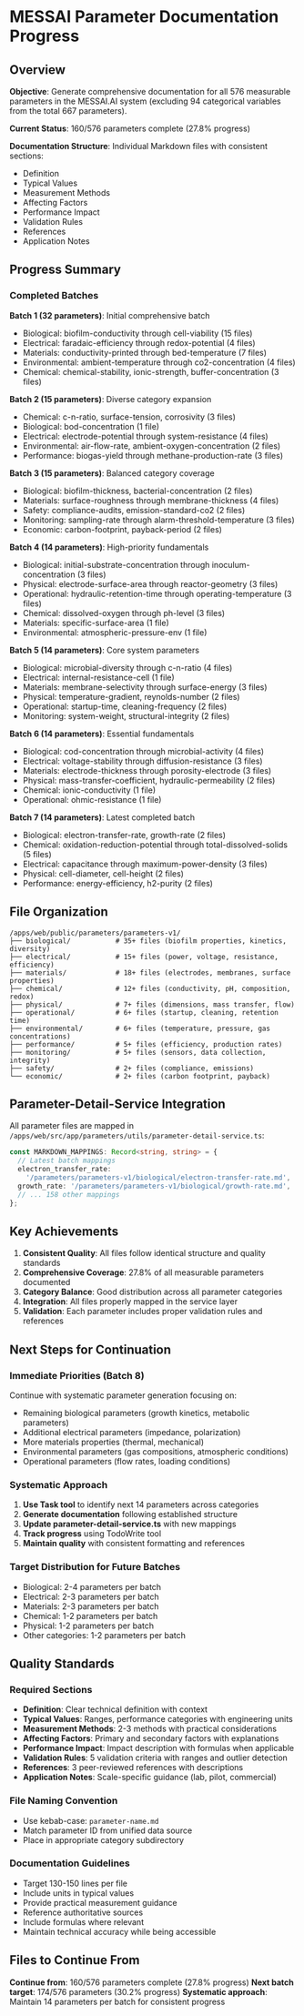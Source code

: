 # MESSAI Parameter Documentation Progress

## Overview

**Objective**: Generate comprehensive documentation for all 576 measurable
parameters in the MESSAI.AI system (excluding 94 categorical variables from the
total 667 parameters).

**Current Status**: 160/576 parameters complete (27.8% progress)

**Documentation Structure**: Individual Markdown files with consistent sections:

- Definition
- Typical Values
- Measurement Methods
- Affecting Factors
- Performance Impact
- Validation Rules
- References
- Application Notes

## Progress Summary

### Completed Batches

**Batch 1 (32 parameters)**: Initial comprehensive batch

- Biological: biofilm-conductivity through cell-viability (15 files)
- Electrical: faradaic-efficiency through redox-potential (4 files)
- Materials: conductivity-printed through bed-temperature (7 files)
- Environmental: ambient-temperature through co2-concentration (4 files)
- Chemical: chemical-stability, ionic-strength, buffer-concentration (3 files)

**Batch 2 (15 parameters)**: Diverse category expansion

- Chemical: c-n-ratio, surface-tension, corrosivity (3 files)
- Biological: bod-concentration (1 file)
- Electrical: electrode-potential through system-resistance (4 files)
- Environmental: air-flow-rate, ambient-oxygen-concentration (2 files)
- Performance: biogas-yield through methane-production-rate (3 files)

**Batch 3 (15 parameters)**: Balanced category coverage

- Biological: biofilm-thickness, bacterial-concentration (2 files)
- Materials: surface-roughness through membrane-thickness (4 files)
- Safety: compliance-audits, emission-standard-co2 (2 files)
- Monitoring: sampling-rate through alarm-threshold-temperature (3 files)
- Economic: carbon-footprint, payback-period (2 files)

**Batch 4 (14 parameters)**: High-priority fundamentals

- Biological: initial-substrate-concentration through inoculum-concentration (3
  files)
- Physical: electrode-surface-area through reactor-geometry (3 files)
- Operational: hydraulic-retention-time through operating-temperature (3 files)
- Chemical: dissolved-oxygen through ph-level (3 files)
- Materials: specific-surface-area (1 file)
- Environmental: atmospheric-pressure-env (1 file)

**Batch 5 (14 parameters)**: Core system parameters

- Biological: microbial-diversity through c-n-ratio (4 files)
- Electrical: internal-resistance-cell (1 file)
- Materials: membrane-selectivity through surface-energy (3 files)
- Physical: temperature-gradient, reynolds-number (2 files)
- Operational: startup-time, cleaning-frequency (2 files)
- Monitoring: system-weight, structural-integrity (2 files)

**Batch 6 (14 parameters)**: Essential fundamentals

- Biological: cod-concentration through microbial-activity (4 files)
- Electrical: voltage-stability through diffusion-resistance (3 files)
- Materials: electrode-thickness through porosity-electrode (3 files)
- Physical: mass-transfer-coefficient, hydraulic-permeability (2 files)
- Chemical: ionic-conductivity (1 file)
- Operational: ohmic-resistance (1 file)

**Batch 7 (14 parameters)**: Latest completed batch

- Biological: electron-transfer-rate, growth-rate (2 files)
- Chemical: oxidation-reduction-potential through total-dissolved-solids (5
  files)
- Electrical: capacitance through maximum-power-density (3 files)
- Physical: cell-diameter, cell-height (2 files)
- Performance: energy-efficiency, h2-purity (2 files)

## File Organization

```
/apps/web/public/parameters/parameters-v1/
├── biological/           # 35+ files (biofilm properties, kinetics, diversity)
├── electrical/           # 15+ files (power, voltage, resistance, efficiency)
├── materials/            # 18+ files (electrodes, membranes, surface properties)
├── chemical/             # 12+ files (conductivity, pH, composition, redox)
├── physical/             # 7+ files (dimensions, mass transfer, flow)
├── operational/          # 6+ files (startup, cleaning, retention time)
├── environmental/        # 6+ files (temperature, pressure, gas concentrations)
├── performance/          # 5+ files (efficiency, production rates)
├── monitoring/           # 5+ files (sensors, data collection, integrity)
├── safety/               # 2+ files (compliance, emissions)
└── economic/             # 2+ files (carbon footprint, payback)
```

## Parameter-Detail-Service Integration

All parameter files are mapped in
`/apps/web/src/app/parameters/utils/parameter-detail-service.ts`:

```typescript
const MARKDOWN_MAPPINGS: Record<string, string> = {
  // Latest batch mappings
  electron_transfer_rate:
    '/parameters/parameters-v1/biological/electron-transfer-rate.md',
  growth_rate: '/parameters/parameters-v1/biological/growth-rate.md',
  // ... 158 other mappings
};
```

## Key Achievements

1. **Consistent Quality**: All files follow identical structure and quality
   standards
2. **Comprehensive Coverage**: 27.8% of all measurable parameters documented
3. **Category Balance**: Good distribution across all parameter categories
4. **Integration**: All files properly mapped in the service layer
5. **Validation**: Each parameter includes proper validation rules and
   references

## Next Steps for Continuation

### Immediate Priorities (Batch 8)

Continue with systematic parameter generation focusing on:

- Remaining biological parameters (growth kinetics, metabolic parameters)
- Additional electrical parameters (impedance, polarization)
- More materials properties (thermal, mechanical)
- Environmental parameters (gas compositions, atmospheric conditions)
- Operational parameters (flow rates, loading conditions)

### Systematic Approach

1. **Use Task tool** to identify next 14 parameters across categories
2. **Generate documentation** following established structure
3. **Update parameter-detail-service.ts** with new mappings
4. **Track progress** using TodoWrite tool
5. **Maintain quality** with consistent formatting and references

### Target Distribution for Future Batches

- Biological: 2-4 parameters per batch
- Electrical: 2-3 parameters per batch
- Materials: 2-3 parameters per batch
- Chemical: 1-2 parameters per batch
- Physical: 1-2 parameters per batch
- Other categories: 1-2 parameters per batch

## Quality Standards

### Required Sections

- **Definition**: Clear technical definition with context
- **Typical Values**: Ranges, performance categories with engineering units
- **Measurement Methods**: 2-3 methods with practical considerations
- **Affecting Factors**: Primary and secondary factors with explanations
- **Performance Impact**: Impact description with formulas when applicable
- **Validation Rules**: 5 validation criteria with ranges and outlier detection
- **References**: 3 peer-reviewed references with descriptions
- **Application Notes**: Scale-specific guidance (lab, pilot, commercial)

### File Naming Convention

- Use kebab-case: `parameter-name.md`
- Match parameter ID from unified data source
- Place in appropriate category subdirectory

### Documentation Guidelines

- Target 130-150 lines per file
- Include units in typical values
- Provide practical measurement guidance
- Reference authoritative sources
- Include formulas where relevant
- Maintain technical accuracy while being accessible

## Files to Continue From

**Continue from**: 160/576 parameters complete (27.8% progress) **Next batch
target**: 174/576 parameters (30.2% progress) **Systematic approach**: Maintain
14 parameters per batch for consistent progress
